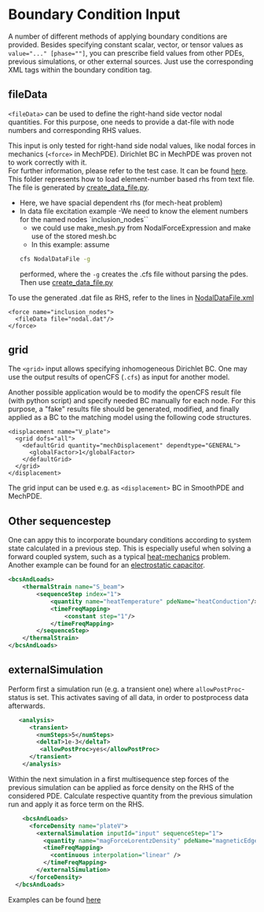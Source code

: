 # Boundary Condition Input

A number of different methods of applying boundary conditions are provided.
Besides specifying constant scalar, vector, or tensor values as `value="..." [phase=""]`,
you can prescribe field values from other PDEs, previous simulations, or other external sources.
Just use the corresponding XML tags within the boundary condition tag.

## fileData

`<fileData>` can be used to define the right-hand side vector nodal quantities. For this purpose, one needs to provide a dat-file with node numbers and corresponding RHS values.

This input is only tested for right-hand side nodal values, like nodal forces in mechanics (`<force>` in MechPDE). Dirichlet BC in MechPDE was proven not to work correctly with it.<br>
For further information, please refer to the test case. It can be found [here](https://gitlab.com/openCFS/Testsuite). This folder represents how to load element-number based rhs from text file. The file is generated by [create_data_file.py](https://gitlab.com/openCFS/Testsuite/-/blob/master/TESTSUIT/Technical/NodalDataFile/create_data_file.py?ref_type=heads).


- Here, we have spacial dependent rhs (for mech-heat problem)
- In data file excitation example
-We need to know the element numbers for the named nodes `inclusion_nodes``
  - we could use make_mesh.py from NodalForceExpression and make use of the stored mesh.bc
  - In this example: assume
  ```bash
  cfs NodalDataFile -g
  ``` 
  performed, where the `-g` creates the .cfs file without parsing the pdes. Then use [create_data_file.py](https://gitlab.com/openCFS/Testsuite/-/blob/master/TESTSUIT/Technical/NodalDataFile/create_data_file.py?ref_type=heads)

To use the generated .dat file as RHS, refer to the lines in [NodalDataFile.xml](https://gitlab.com/openCFS/Testsuite/-/blob/master/TESTSUIT/Technical/NodalDataFile/NodalDataFile.xml?ref_type=heads)
```           
<force name="inclusion_nodes">
  <fileData file="nodal.dat"/>
</force>
```

## grid

The `<grid>` input allows specifying inhomogeneous Dirichlet BC. 
One may use the output results of openCFS (`.cfs`) as input for another model.

Another possible application would be to modify the openCFS result file (with python script) and specify needed BC manually for each node. For this purpose, a "fake" results file should be generated, modified, and finally applied as a BC to the matching model using the following code structures.

```
<displacement name="V_plate">
  <grid dofs="all">
    <defaultGrid quantity="mechDisplacement" dependtype="GENERAL">
      <globalFactor>1</globalFactor>
    </defaultGrid>
  </grid>
</displacement>
```

The grid input can be used e.g. as `<displacement>` BC in SmoothPDE and MechPDE.

## Other sequencestep

One can appy this to incorporate boundary conditions according to system state calculated in a previous step. This is especially useful when solving a forward coupled system, such as a typical [heat-mechanics](https://gitlab.com/openCFS/userdocu/-/blob/master/docs/Tutorials/HeatMechCoupling_CantileverBeam/heat-mech.xml?ref_type=heads) problem. Another example can be found for an [electrostatic capacitor](https://gitlab.com/openCFS/Testsuite/-/blob/master/TESTSUIT/Coupledfield/ElecMech/ElecForcesCapacitorStatic2D/ElecForcesCapacitorStatic2D.xml?ref_type=heads).

```xml
<bcsAndLoads>
    <thermalStrain name="S_beam">
        <sequenceStep index="1">
            <quantity name="heatTemperature" pdeName="heatConduction"/>
            <timeFreqMapping>
                <constant step="1"/>
            </timeFreqMapping>
        </sequenceStep>
    </thermalStrain>
</bcsAndLoads>

```

## externalSimulation

Perform first a simulation run (e.g. a transient one) where `allowPostProc`-status is set. This activates saving of all data, in order to postprocess data afterwards.
```xml
   <analysis>
      <transient>
        <numSteps>5</numSteps>
        <deltaT>1e-3</deltaT>
         <allowPostProc>yes</allowPostProc>
      </transient>
    </analysis>

```

Within the next simulation  in a first multisequence step forces of the previous simulation can be applied as force density on the RHS of the considered PDE. Calculate respective quantity from the previous simulation run and apply it as force term on the RHS.

```xml
    <bcsAndLoads>
      <forceDensity name="plateV">
        <externalSimulation inputId="input" sequenceStep="1">
          <quantity name="magForceLorentzDensity" pdeName="magneticEdge"/>
          <timeFreqMapping>
            <continuous interpolation="linear" />
          </timeFreqMapping>
        </externalSimulation>
      </forceDensity>
  </bcsAndLoads>

```

Examples can be found [here](https://gitlab.com/openCFS/Testsuite/-/tree/master/TESTSUIT/Coupledfield/MagMech/Plate3DEdgeTwoStep?ref_type=heads)
